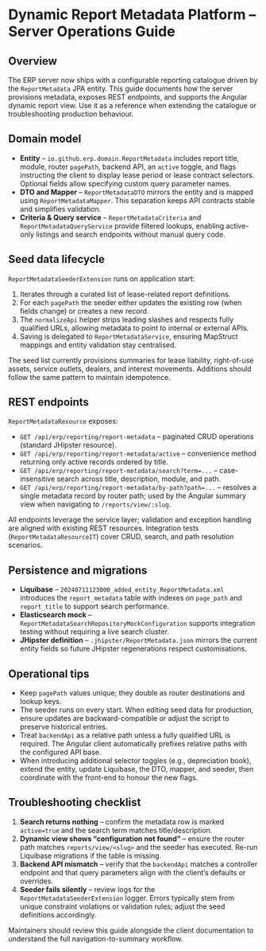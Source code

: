 # Dynamic Report Metadata Platform – Server Operations Guide

## Overview
The ERP server now ships with a configurable reporting catalogue driven by the `ReportMetadata` JPA entity. This guide documents
how the server provisions metadata, exposes REST endpoints, and supports the Angular dynamic report view. Use it as a reference
when extending the catalogue or troubleshooting production behaviour.

## Domain model
- **Entity** – `io.github.erp.domain.ReportMetadata` includes report title, module, router `pagePath`, backend API, an `active`
  toggle, and flags instructing the client to display lease period or lease contract selectors. Optional fields allow specifying
  custom query parameter names.
- **DTO and Mapper** – `ReportMetadataDTO` mirrors the entity and is mapped using `ReportMetadataMapper`. This separation keeps
  API contracts stable and simplifies validation.
- **Criteria & Query service** – `ReportMetadataCriteria` and `ReportMetadataQueryService` provide filtered lookups, enabling
  active-only listings and search endpoints without manual query code.

## Seed data lifecycle
`ReportMetadataSeederExtension` runs on application start:
1. Iterates through a curated list of lease-related report definitions.
2. For each `pagePath` the seeder either updates the existing row (when fields change) or creates a new record.
3. The `normalizeApi` helper strips leading slashes and respects fully qualified URLs, allowing metadata to point to internal or
   external APIs.
4. Saving is delegated to `ReportMetadataService`, ensuring MapStruct mappings and entity validation stay centralised.

The seed list currently provisions summaries for lease liability, right-of-use assets, service outlets, dealers, and interest
movements. Additions should follow the same pattern to maintain idempotence.

## REST endpoints
`ReportMetadataResource` exposes:
- `GET /api/erp/reporting/report-metadata` – paginated CRUD operations (standard JHipster resource).
- `GET /api/erp/reporting/report-metadata/active` – convenience method returning only active records ordered by title.
- `GET /api/erp/reporting/report-metadata/search?term=...` – case-insensitive search across title, description, module, and path.
- `GET /api/erp/reporting/report-metadata/by-path?path=...` – resolves a single metadata record by router path; used by the
  Angular summary view when navigating to `/reports/view/:slug`.

All endpoints leverage the service layer; validation and exception handling are aligned with existing REST resources. Integration
tests (`ReportMetadataResourceIT`) cover CRUD, search, and path resolution scenarios.

## Persistence and migrations
- **Liquibase** – `20240711123000_added_entity_ReportMetadata.xml` introduces the `report_metadata` table with indexes on
  `page_path` and `report_title` to support search performance.
- **Elasticsearch mock** – `ReportMetadataSearchRepositoryMockConfiguration` supports integration testing without requiring a
  live search cluster.
- **JHipster definition** – `.jhipster/ReportMetadata.json` mirrors the current entity fields so future JHipster regenerations
  respect customisations.

## Operational tips
- Keep `pagePath` values unique; they double as router destinations and lookup keys.
- The seeder runs on every start. When editing seed data for production, ensure updates are backward-compatible or adjust the
  script to preserve historical entries.
- Treat `backendApi` as a relative path unless a fully qualified URL is required. The Angular client automatically prefixes
  relative paths with the configured API base.
- When introducing additional selector toggles (e.g., depreciation book), extend the entity, update Liquibase, the DTO, mapper,
  and seeder, then coordinate with the front-end to honour the new flags.

## Troubleshooting checklist
1. **Search returns nothing** – confirm the metadata row is marked `active=true` and the search term matches title/description.
2. **Dynamic view shows “configuration not found”** – ensure the router path matches `reports/view/<slug>` and the seeder has
   executed. Re-run Liquibase migrations if the table is missing.
3. **Backend API mismatch** – verify that the `backendApi` matches a controller endpoint and that query parameters align with the
   client’s defaults or overrides.
4. **Seeder fails silently** – review logs for the `ReportMetadataSeederExtension` logger. Errors typically stem from unique
   constraint violations or validation rules; adjust the seed definitions accordingly.

Maintainers should review this guide alongside the client documentation to understand the full navigation-to-summary workflow.
